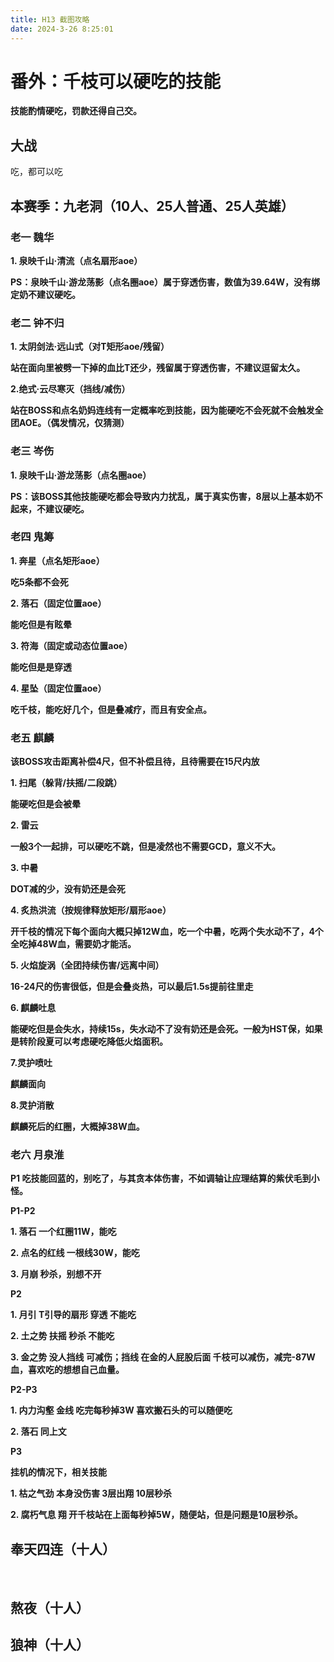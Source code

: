 ```yaml
---
title: H13 截图攻略
date: 2024-3-26 8:25:01
---
```

# 番外：千枝可以硬吃的技能

**技能酌情硬吃，罚款还得自己交。**

## 大战

吃，都可以吃

## 本赛季：九老洞（10人、25人普通、25人英雄）

### 老一 魏华

**1. 泉映千山·清流（点名扇形aoe）**

**PS：泉映千山·游龙荡影（点名圈aoe）属于穿透伤害，数值为39.64W，没有绑定奶不建议硬吃。**

### **老二 钟不归**

**1. 太阴剑法·远山式（对T矩形aoe/残留）**

**站在面向里被劈一下掉的血比T还少，残留属于穿透伤害，不建议逗留太久。**

**2.绝式·云尽寒灭（挡线/减伤）**

**站在BOSS和点名奶妈连线有一定概率吃到技能，因为能硬吃不会死就不会触发全团AOE。（偶发情况，仅猜测）**

### **老三 岑伤**

**1. 泉映千山·游龙荡影（点名圈aoe）**

**PS：该BOSS其他技能硬吃都会导致内力扰乱，属于真实伤害，8层以上基本奶不起来，不建议硬吃。**

### **老四 鬼筹**

**1. 奔星（点名矩形aoe）**

**吃5条都不会死**

**2. 落石（固定位置aoe）**

**能吃但是有眩晕**

**3. 符海（固定或动态位置aoe）**

**能吃但是是穿透**

**4. 星坠（固定位置aoe）**

**吃千枝，能吃好几个，但是叠减疗，而且有安全点。**

### **老五 麒麟**

**该BOSS攻击距离补偿4尺，但不补偿且待，且待需要在15尺内放**

**1. 扫尾（躲背/扶摇/二段跳）**

**能硬吃但是会被晕**

**2. 雷云**

**一般3个一起排，可以硬吃不跳，但是凌然也不需要GCD，意义不大。**

**3. 中暑**

**DOT减的少，没有奶还是会死**

**4. 炙热洪流（按规律释放矩形/扇形aoe）**

**开千枝的情况下每个面向大概只掉12W血，吃一个中暑，吃两个失水动不了，4个全吃掉48W血，需要奶才能活。**

**5. 火焰旋涡（全团持续伤害/远离中间）**

**16-24尺的伤害很低，但是会叠炎热，可以最后1.5s提前往里走**

**6. 麒麟吐息**

**能硬吃但是会失水，持续15s，失水动不了没有奶还是会死。一般为HST保，如果是转阶段夏可以考虑硬吃降低火焰面积。**

**7.灵护喷吐**

**麒麟面向**

**8.灵护消散**

**麒麟死后的红圈，大概掉38W血。**

### **老六 月泉淮**

**P1 吃技能回蓝的，别吃了，与其贪本体伤害，不如调轴让应理结算的紫伏毛到小怪。**

**P1-P2**

**1. 落石 一个红圈11W，能吃**

**2. 点名的红线 一根线30W，能吃**

**3. 月崩 秒杀，别想不开**

**P2**

**1. 月引 T引导的扇形 穿透 不能吃**

**2. 土之势 扶摇 秒杀 不能吃**

**3. 金之势 没人挡线 可减伤；挡线 在金的人屁股后面 千枝可以减伤，减完-87W血，喜欢吃的想想自己血量。**

**P2-P3**

**1. 内力沟壑 金线 吃完每秒掉3W 喜欢搬石头的可以随便吃**

**2. 落石 同上文**

**P3**

**挂机的情况下，相关技能**

**1. 枯之气劲 本身没伤害 3层出翔 10层秒杀**

**2. 腐朽气息 翔 开千枝站在上面每秒掉5W，随便站，但是问题是10层秒杀。**

## 奉天四连（十人）

‍

## 熬夜（十人）

## 狼神（十人）

‍

‍

‍
